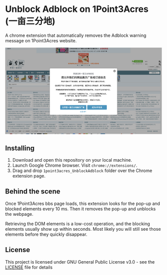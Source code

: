 # Unblock Adblock on 1Point3Acres (一亩三分地)

A chrome extension that automatically removes the Adblock warning message on 1Point3Acres website.

![](./images/1point3acres_adblock_screenshot.png)

## Installing

1. Download and open this repository on your local machine.
2. Launch Google Chrome browser. Visit `chrome://extensions/`.
3. Drag and drop `1point3acres_UnblockAdblock` folder over the Chrome extension page.

## Behind the scene

Once 1Point3Acres bbs page loads, this extension looks for the pop-up and blocked elements every 10 ms. Then it removes the pop-up and unblocks the webpage.

Retrieving the DOM elements is a low-cost operation, and the blocking elements usually show up within seconds. Most likely you will still see those elements before they quickly disappear.

## License

This project is licensed under GNU General Public License v3.0 - see the [LICENSE](LICENSE) file for details
